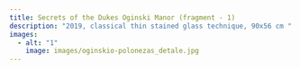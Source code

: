 ```yaml
---
title: Secrets of the Dukes Oginski Manor (fragment - 1)
description: "2019, classical thin stained glass technique, 90x56 cm "
images:
  - alt: "1"
    image: images/oginskio-polonezas_detale.jpg
---
```

